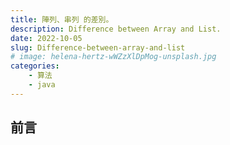 ```yaml
---
title: 陣列、串列 的差別。
description: Difference between Array and List.
date: 2022-10-05
slug: Difference-between-array-and-list
# image: helena-hertz-wWZzXlDpMog-unsplash.jpg
categories:
    - 算法
    - java
---
```

## 前言
